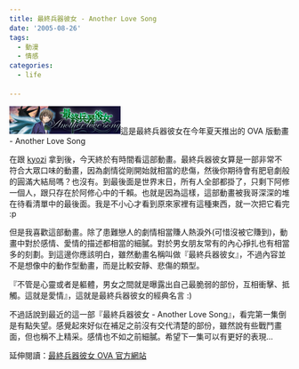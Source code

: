 ```yaml
---
title: 最終兵器彼女 - Another Love Song
date: '2005-08-26'
tags:
  - 動漫
  - 情感
categories:
  - life

---
```

[![bnr_saikanoova](images/0.jpg)](http://www.saikano.net/ "Photo Sharing")這是最終兵器彼女在今年夏天推出的 OVA 版動畫 - Another Love Song  
  
在跟 [kyozi](http://kyozi.twbbs.org/wordpress) 拿到後，今天終於有時間看這部動畫。最終兵器彼女算是一部非常不符合大眾口味的動畫，因為劇情從剛開始就相當的悲傷，然後你期待會有肥皂劇般的圓滿大結局嗎？也沒有。到最後面是世界末日，所有人全部都掛了，只剩下阿修一個人，跟只存在於阿修心中的千賴。也就是因為這樣，這部動畫被我哥深深的堆在待看清單中的最後面。我是不小心才看到原來家裡有這種東西，就一次把它看完 :p  
  
但是我喜歡這部動畫。除了患難戀人的劇情相當賺人熱淚外(可惜沒被它賺到)，動畫中對於感情、愛情的描述都相當的細膩。對於男女朋友常有的內心掙扎也有相當多的刻劃。到這邊你應該明白，雖然動畫名稱叫做『最終兵器彼女』，不過內容並不是想像中的動作型動畫，而是比較安靜、悲傷的類型。  
  
『不管是心靈或者是軀體，男女之間就是曝露出自己最脆弱的部份，互相衝擊、抵觸。這就是愛情』，這就是最終兵器彼女的經典名言 :)  
  
不過話說到最近的這一部『最終兵器彼女 - Another Love Song』，看完第一集倒是有點失望。感覺起來好似在補足之前沒有交代清楚的部份，雖然說有些戰鬥畫面，但也稱不上精采。感情也不如之前細膩。希望下一集可以有更好的表現...  
  
延伸閱讀：[最終兵器彼女 OVA 官方網站](http://www.saikano.net/)